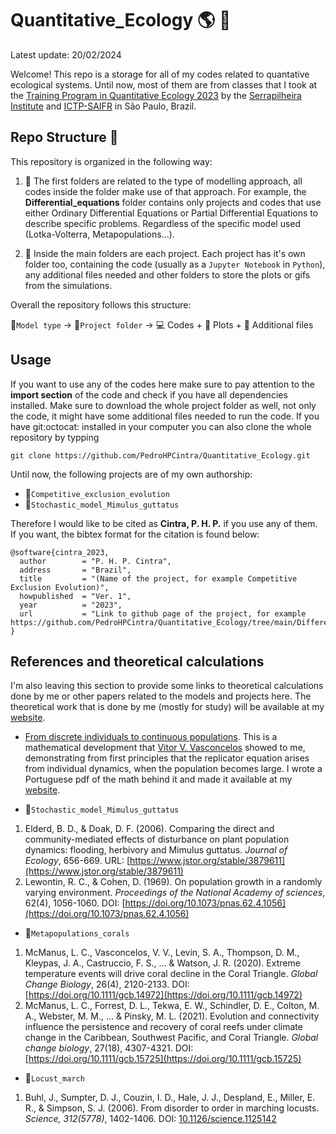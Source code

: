 # Quantitative_Ecology :earth_americas: :monocle_face:

Latest update: 20/02/2024

Welcome! This repo is a storage for all of my codes related to quantative ecological systems. Until now, most of them are from classes that I took at the [Training Program in Quantitative Ecology 2023](https://www.ictp-saifr.org/qecoprogram/) by the [Serrapilheira Institute](https://serrapilheira.org/) and [ICTP-SAIFR](https://www.ictp-saifr.org/) in São Paulo, Brazil.

## Repo Structure :file_folder:

This repository is organized in the following way:

1. :file_folder: The first folders are related to the type of modelling approach, all codes inside the folder make use of that approach. For example, the **Differential_equations** folder contains only projects and codes that use either Ordinary Differential Equations or Partial Differential Equations to describe specific problems. Regardless of the specific model used (Lotka-Volterra, Metapopulations...).

2. :file_folder: Inside the main folders are each project. Each project has it's own folder too, containing the code (usually as a ```Jupyter Notebook``` in ```Python```), any additional files needed and other folders to store the plots or gifs from the simulations.

Overall the repository follows this structure:

:open_file_folder:```Model type``` $\rightarrow$ :open_file_folder:```Project folder``` $\rightarrow$ :computer: Codes + :open_file_folder: Plots + :paperclip: Additional files

## Usage

If you want to use any of the codes here make sure to pay attention to the **import section** of the code and check if you have all dependencies installed. Make sure to download the whole project folder as well, not only the code, it might have some additional files needed to run the code. If you have git:octocat: installed in your computer you can also clone the whole repository by typping

```git clone https://github.com/PedroHPCintra/Quantitative_Ecology.git```

Until now, the following projects are of my own authorship:

- :file_folder:```Competitive_exclusion_evolution```
- :file_folder:```Stochastic_model_Mimulus_guttatus```

Therefore I would like to be cited as **Cintra, P. H. P.** if you use any of them. If you want, the bibtex format for the citation is found below:
```
@software{cintra_2023,
  author        = "P. H. P. Cintra",
  address       = "Brazil",
  title         = "(Name of the project, for example Competitive Exclusion Evolution)",
  howpublished  = "Ver. 1",
  year          = "2023",
  url           = "Link to github page of the project, for example https://github.com/PedroHPCintra/Quantitative_Ecology/tree/main/Differential_equations/Competitive_exclusion_evolution"
}
```

## References and theoretical calculations

I'm also leaving this section to provide some links to theoretical calculations done by me or other papers related to the models and projects here. The theoretical work that is done by me (mostly for study) will be available at my [website](https://sites.google.com/view/pedrocintra).

- [From discrete individuals to continuous populations](https://pedrohpcintra.github.io/assets/pdf/Class-note-de-individuos-a-populacoes.pdf). This is a mathematical development that [Vitor V. Vasconcelos](https://vvvasconcelos.github.io/) showed to me, demonstrating from first principles that the replicator equation arises from individual dynamics, when the population becomes large. I wrote a Portuguese pdf of the math behind it and made it available at my [website](https://sites.google.com/view/pedrocintra).

- :file_folder:```Stochastic_model_Mimulus_guttatus```
1. Elderd, B. D., & Doak, D. F. (2006). Comparing the direct and community-mediated effects of disturbance on plant population dynamics: flooding, herbivory and Mimulus guttatus. _Journal of Ecology_, 656-669. URL: [https://www.jstor.org/stable/3879611](https://www.jstor.org/stable/3879611)
2. Lewontin, R. C., & Cohen, D. (1969). On population growth in a randomly varying environment. _Proceedings of the National Academy of sciences_, 62(4), 1056-1060. DOI: [https://doi.org/10.1073/pnas.62.4.1056](https://doi.org/10.1073/pnas.62.4.1056)

- :file_folder:```Metapopulations_corals```
1. McManus, L. C., Vasconcelos, V. V., Levin, S. A., Thompson, D. M., Kleypas, J. A., Castruccio, F. S., ... & Watson, J. R. (2020). Extreme temperature events will drive coral decline in the Coral Triangle. _Global Change Biology_, 26(4), 2120-2133. DOI: [https://doi.org/10.1111/gcb.14972](https://doi.org/10.1111/gcb.14972)
2. McManus, L. C., Forrest, D. L., Tekwa, E. W., Schindler, D. E., Colton, M. A., Webster, M. M., ... & Pinsky, M. L. (2021). Evolution and connectivity influence the persistence and recovery of coral reefs under climate change in the Caribbean, Southwest Pacific, and Coral Triangle. _Global change biology_, 27(18), 4307-4321. DOI: [https://doi.org/10.1111/gcb.15725](https://doi.org/10.1111/gcb.15725)

- :file_folder:```Locust_march```
1. Buhl, J., Sumpter, D. J., Couzin, I. D., Hale, J. J., Despland, E., Miller, E. R., & Simpson, S. J. (2006). From disorder to order in marching locusts. _Science, 312(5778)_, 1402-1406. DOI: [10.1126/science.1125142](https://doi.org/10.1126/science.1125142)